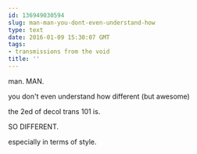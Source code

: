 ```yaml
---
id: 136949030594
slug: man-man-you-dont-even-understand-how
type: text
date: 2016-01-09 15:30:07 GMT
tags:
- transmissions from the void
title: ''
---
```


man. MAN.

you don't even understand how different (but awesome)

the 2ed of decol trans 101 is.

SO DIFFERENT.

especially in terms of style.
